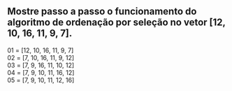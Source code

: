 ## Mostre passo a passo o funcionamento do algoritmo de ordenação por seleção no vetor [12, 10, 16, 11, 9, 7].

01 = [12, 10, 16, 11, 9, 7]<br>
02 = [7, 10, 16, 11, 9, 12]<br>
03 = [7, 9, 16, 11, 10, 12]<br>
04 = [7, 9, 10, 11, 16, 12]<br>
05 = [7, 9, 10, 11, 12, 16]<br>

